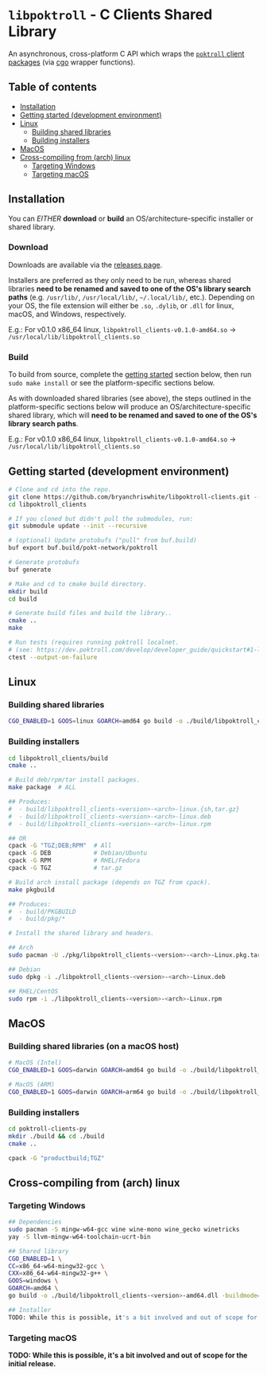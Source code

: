 # `libpoktroll` - C Clients Shared Library

An asynchronous, cross-platform C API which wraps the [`poktroll` client packages](https://pkg.go.dev/github.com/pokt-network/poktroll/pkg/client) (via [cgo](https://pkg.go.dev/cmd/cgo) wrapper functions).

## Table of contents <!-- omit in toc -->

- [Installation](#installation)
- [Getting started (development environment)](#getting-started-development-environment)
- [Linux](#linux)
    - [Building shared libraries](#building-shared-libraries-1)
    - [Building installers](#building-installers-1)
- [MacOS](#macos)
- [Cross-compiling from (arch) linux](#cross-compiling-from-arch-linux-1)
    - [Targeting Windows](#targeting-windows)
    - [Targeting macOS](#targeting-macos)


## Installation

You can _EITHER_ **download** or **build** an OS/architecture-specific installer or shared library.

### Download

Downloads are available via the [releases page](https://github.com/bryanchriswhite/libpoktroll-clients/releases).

Installers are preferred as they only need to be run, whereas shared libraries **need to be renamed and saved to one of the OS's library search paths** (e.g. `/usr/lib/`, `/usr/local/lib/`, `~/.local/lib/`, etc.).
Depending on your OS, the file extension will either be `.so`, `.dylib`, or `.dll` for linux, macOS, and Windows, respectively.

E.g.: For v0.1.0 x86_64 linux, `libpoktroll_clients-v0.1.0-amd64.so` -> `/usr/local/lib/libpoktroll_clients.so`

### Build

To build from source, complete the [getting started](#getting-started-development-environment) section below, then run `sudo make install` or see the platform-specific sections below.

As with downloaded shared libraries (see above), the steps outlined in the platform-specific sections below will produce an OS/architecture-specific shared library, which will **need to be renamed and saved to one of the OS's library search paths**.

E.g.: For v0.1.0 x86_64 linux, `libpoktroll_clients-v0.1.0-amd64.so` -> `/usr/local/lib/libpoktroll_clients.so`

## Getting started (development environment)
```bash
# Clone and cd into the repo.
git clone https://github.com/bryanchriswhite/libpoktroll-clients.git --recurse-submodules
cd libpoktroll_clients

# If you cloned but didn't pull the submodules, run:
git submodule update --init --recursive

# (optional) Update protobufs ("pull" from buf.build)
buf export buf.build/pokt-network/poktroll

# Generate protobufs
buf generate

# Make and cd to cmake build directory.
mkdir build
cd build

# Generate build files and build the library..
cmake ..
make

# Run tests (requires running poktroll localnet.
# (see: https://dev.poktroll.com/develop/developer_guide/quickstart#1-launch--inspect-localnet)
ctest --output-on-failure
```

## Linux

### Building shared libraries

```bash
CGO_ENABLED=1 GOOS=linux GOARCH=amd64 go build -o ./build/libpoktroll_clients-<version>-amd64.so -buildmode=c-shared .
```

### Building installers

```bash
cd libpoktroll_clients/build
cmake ..

# Build deb/rpm/tar install packages.
make package  # ALL

## Produces:
#  - build/libpoktroll_clients-<version>-<arch>-linux.{sh,tar.gz}
#  - build/libpoktroll_clients-<version>-<arch>-linux.deb
#  - build/libpoktroll_clients-<version>-<arch>-linux.rpm

## OR
cpack -G "TGZ;DEB;RPM"  # All
cpack -G DEB            # Debian/Ubuntu
cpack -G RPM            # RHEL/Fedora
cpack -G TGZ            # tar.gz

# Build arch install package (depends on TGZ from cpack).
make pkgbuild

## Produces:
#  - build/PKGBUILD
#  - build/pkg/*

# Install the shared library and headers.

## Arch
sudo pacman -U ./pkg/libpoktroll_clients-<version>-<arch>-Linux.pkg.tar.zst   

## Debian
sudo dpkg -i ./libpoktroll_clients-<version>-<arch>-Linux.deb

## RHEL/CentOS
sudo rpm -i ./libpoktroll_clients-<version>-<arch>-Linux.rpm
```

## MacOS

### Building shared libraries (on a macOS host)

```bash
# MacOS (Intel)
CGO_ENABLED=1 GOOS=darwin GOARCH=amd64 go build -o ./build/libpoktroll_clients-<version>-amd64.dylib -buildmode=c-shared .

# MacOS (ARM)
CGO_ENABLED=1 GOOS=darwin GOARCH=arm64 go build -o ./build/libpoktroll_clients-<version>-arm64.dylib -buildmode=c-shared .
```

### Building installers

```bash
cd poktroll-clients-py
mkdir ./build && cd ./build
cmake ..

cpack -G "productbuild;TGZ"
```

## Cross-compiling from (arch) linux

### Targeting Windows

```bash
## Dependencies
sudo pacman -S mingw-w64-gcc wine wine-mono wine_gecko winetricks
yay -S llvm-mingw-w64-toolchain-ucrt-bin

## Shared library
CGO_ENABLED=1 \
CC=x86_64-w64-mingw32-gcc \
CXX=x86_64-w64-mingw32-g++ \
GOOS=windows \
GOARCH=amd64 \
go build -o ./build/libpoktroll_clients-<version>-amd64.dll -buildmode=c-shared .

## Installer
TODO: While this is possible, it's a bit involved and out of scope for the initial release.
```

### Targeting macOS

**TODO: While this is possible, it's a bit involved and out of scope for the initial release.**